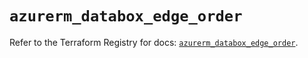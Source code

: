 # `azurerm_databox_edge_order`

Refer to the Terraform Registry for docs: [`azurerm_databox_edge_order`](https://registry.terraform.io/providers/hashicorp/azurerm/3.94.0/docs/resources/databox_edge_order).
